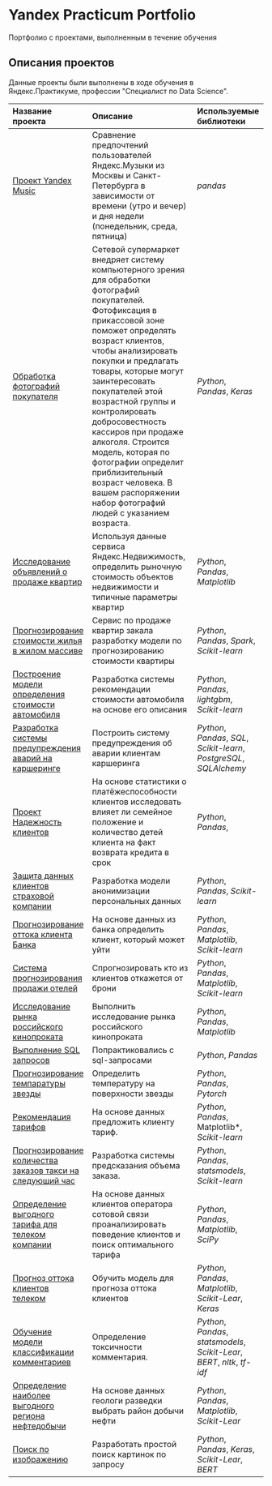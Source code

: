 # Yandex Practicum Portfolio

Портфолио с проектами, выполненным в течение обучения

## Описания проектов

Данные проекты были выполнены в ходе обучения в Яндекс.Практикуме, профессии  "Специалист по Data Science".

| Название проекта | Описание | Используемые библиотеки | 
| :---------------------- | :---------------------- | :---------------------- |
| [Проект Yandex Music](yandex_music) | Сравнение предпочтений пользователей Яндекс.Музыки из Москвы и Санкт-Петербурга в зависимости от времени (утро и вечер) и дня недели (понедельник, среда, пятница)| *pandas* |
| [Обработка фотографий покупателя](age_determination) | Сетевой супермаркет внедряет систему компьютерного зрения для обработки фотографий покупателей. Фотофиксация в прикассовой зоне поможет определять возраст клиентов, чтобы анализировать покупки и предлагать товары, которые могут заинтересовать покупателей этой возрастной группы и контролировать добросовестность кассиров при продаже алкоголя. Строится модель, которая по фотографии определит приблизительный возраст человека. В вашем распоряжении набор фотографий людей с указанием возраста.| *Python*, *Pandas*, *Keras* |
| [Исследование объявлений о продаже квартир](apartment_prices) | Используя данные сервиса Яндекс.Недвижимость, определить рыночную стоимость объектов недвижимости и типичные параметры квартир| *Python*, *Pandas*, *Matplotlib* |
| [Прогнозирование стоимости жилья в жилом массиве](apartment_prices_predictions) | Сервис по продаже квартир закала разработку модели по прогнозированию стоимости квартиры | *Python*, *Pandas*,  *Spark*, *Scikit-learn*|
| [Построение модели определения стоимости автомобиля](car_prices_prediction) | Разработка системы рекомендации стоимости автомобиля на основе его описания | *Python*, *Pandas*,  *lightgbm*, *Scikit-learn*|
| [Разработка системы предупреждения аварий на каршеринге](carshering_warning) | Построить систему предупреждения об аварии клиентам каршеринга | *Python*, *Pandas*,  *SQL*, *Scikit-learn*, *PostgreSQL*, *SQLAlchemy*|
| [Проект Надежность клиентов](customers_credibility) |На основе статистики о платёжеспособности клиентов исследовать влияет ли семейное положение и количество детей клиента на факт возврата кредита в срок | *Python*, *Pandas*,  |
| [Защита данных клиентов страховой компании](data_protection) |Разработка модели анонимизации персональных данных | *Python*, *Pandas*,  *Scikit-learn*|
| [Прогнозирование оттока клиента Банка](predict_bank_customer_churn) |На основе данных из банка определить клиент, который может уйти | *Python*, *Pandas*,  *Matplotlib*, *Scikit-learn*|
| [Система прогнозирования продажи отелей](predict_hotel_client_churn) |Спрогнозировать кто из клиентов откажется от брони | *Python*, *Pandas*,  *Matplotlib*, *Scikit-learn*|
| [Исследование рынка российского кинопроката](russian_film_distribution) |Выполнить исследование рынка российского кинопроката| *Python*, *Pandas*,  *Matplotlib* |
| [Выполнение SQL запросов](sql_tasks) |Попрактиковались с sql-запросами| *Python*, *Pandas* |
| [Прогнозирование темпаратуры звезды](star_temprature_prediction) |Определить температуру на поверхности звезды | *Python*, *Pandas*, *Pytorch*|
| [Рекомендация тарифов](tariff_recommendation) |На основе данных предложить клиенту тариф. | *Python*, *Pandas*, Matplotlib*, *Scikit-learn*|
| [Прогнозирование количества заказов такси на следующий час](taxi_orders_prediction) |Разработка системы предсказания объема заказа. | *Python*, *Pandas*, *statsmodels*, *Scikit-learn*|
| [Определение выгодного тарифа для телеком компании](telecom) |На основе данных клиентов оператора сотовой связи проанализировать поведение клиентов и поиск оптимального тарифа | *Python*, *Pandas*, *Matplotlib*, *SciPy*|
| [Прогноз оттока клиентов телеком](telecom_clients_churn) |Обучить модель для прогноза оттока клиентов | *Python*, *Pandas*, *Matplotlib*, *Scikit-Lear*, *Keras*|
| [Обучение модели классификации комментариев](text_with_bert) |Определение токсичности комментария. | *Python*, *Pandas*, *statsmodels*, *Scikit-Lear*, *BERT*, *nltk*, *tf-idf*|
| [Определение наиболее выгодного региона нефтедобычи](well_location_selection) |На основе данных геологи разведки выбрать район добычи нефти| *Python*, *Pandas*, *Matplotlib*, *Scikit-Lear* |
| [Поиск по изображению](with_sense) |Разработать простой поиск картинок по запросу| *Python*, *Pandas*, *Keras*, *Scikit-Lear*, *BERT* |

